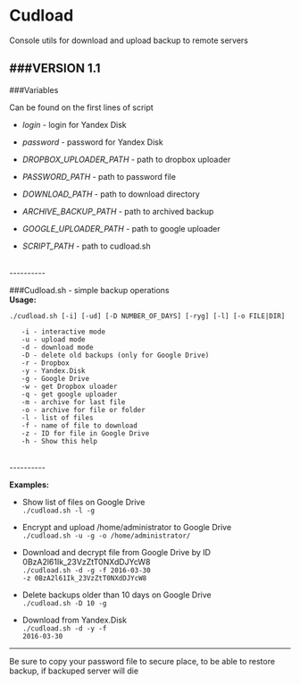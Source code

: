 # Cudload
Console utils for download and upload backup to remote servers

###VERSION
1.1
----------
###Variables

Can be found on the first lines of script

* *login*                   - login for Yandex Disk

* *password*                - password for Yandex Disk

* *DROPBOX_UPLOADER_PATH*   - path to dropbox uploader

* *PASSWORD_PATH*           - path to password file

* *DOWNLOAD_PATH*           - path to download directory

* *ARCHIVE_BACKUP_PATH*     - path to archived backup

* *GOOGLE_UPLOADER_PATH*    - path to google uploader

* *SCRIPT_PATH*             - path to cudload.sh


<br>
----------

###Cudload.sh - simple backup operations<br>
<b>Usage:</b>

  ```
  ./cudload.sh [-i] [-ud] [-D NUMBER_OF_DAYS] [-ryg] [-l] [-o FILE|DIR]

     -i - interactive mode
     -u - upload mode
     -d - download mode
     -D - delete old backups (only for Google Drive)
     -r - Dropbox
     -y - Yandex.Disk
     -g - Google Drive
     -w - get Dropbox uloader
     -q - get google uploader
     -m - archive for last file
     -o - archive for file or folder
     -l - list of files
     -f - name of file to download
     -z - ID for file in Google Drive
     -h - Show this help
  ```
<br>
----------

<b>Examples:</b><br>

* Show list of files on Google Drive<br>
  ```./cudload.sh -l -g```

* Encrypt and upload /home/administrator to Google Drive<br>
  <code>./cudload.sh -u -g -o /home/administrator/</code>

* Download and decrypt file from Google Drive by ID 0BzA2l61Ik_23VzZtT0NXdDJYcW8<br>
  <code>./cudload.sh -d -g -f 2016-03-30 -z 0BzA2l61Ik_23VzZtT0NXdDJYcW8</code>

* Delete backups older than 10 days on Google Drive<br>
  <code>./cudload.sh -D 10 -g</code>

* Download from Yandex.Disk<br>
  <code>./cudload.sh -d -y -f 2016-03-30</code>

----------
Be sure to copy your password file to secure place, to be able to restore backup, if backuped server will die
